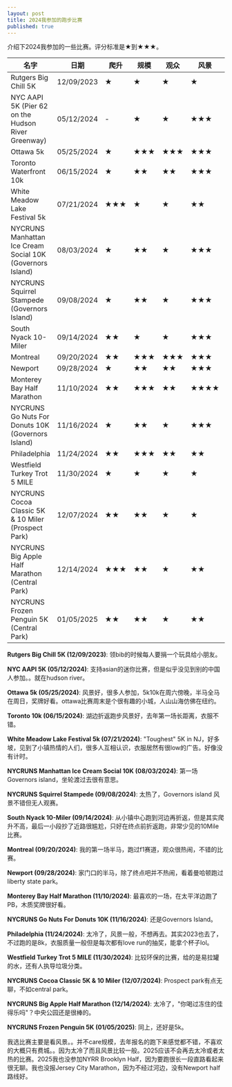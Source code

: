 ```yaml
---
layout: post
title: 2024我参加的跑步比赛
published: true
---
```

介绍下2024我参加的一些比赛。评分标准是★到★★★。

| 名字 | 日期 | 爬升 | 规模 | 观众 | 风景 | Swag | 天气 |
|-----------|------|------|----------|-------|----------|---------|------|
| Rutgers Big Chill 5K | 12/09/2023 | ★ | ★ | ★ | ★ | - | ★★ |
| NYC AAPI 5K (Pier 62 on the Hudson River Greenway) | 05/12/2024 | - | ★ | ★ | ★★★ | - | ★★★ |
| Ottawa 5k | 05/25/2024 | ★ | ★★★ | ★★★ | ★★★ | ★★ | ★★★ |
| Toronto Waterfront 10k | 06/15/2024 | ★ | ★★ | ★★ | ★★★ | ★★ | ★★★ |
| White Meadow Lake Festival 5k | 07/21/2024 | ★★★ | ★ | ★ | ★★ | - | ★★★ |
| NYCRUNS Manhattan Ice Cream Social 10K (Governors Island) | 08/03/2024 | ★ | ★★ | ★ | ★★★ | ★ | ★★ |
| NYCRUNS Squirrel Stampede (Governors Island) | 09/08/2024 | ★ | ★★ | ★ | ★★★ | ★ | ★★★ |
| South Nyack 10-Miler | 09/14/2024 | ★★ | ★ | ★ | ★★★ | ★ | ★★★ |
| Montreal | 09/20/2024 | ★★ | ★★★ | ★★★ | ★★★ | ★ | ★★★ |
| Newport | 09/28/2024 | ★ | ★★ | ★★ | ★★★ | ★ | ★★★ |
| Monterey Bay Half Marathon | 11/10/2024 | ★★ | ★★★ | ★★ | ★★★★ | ★★ | ★★★ |
| NYCRUNS Go Nuts For Donuts 10K (Governors Island) | 11/16/2024 | ★ | ★★ | ★ | ★★★ | ★ | ★★★ |
| Philadelphia| 11/24/2024 | ★★ | ★★★ | ★★ | ★★ | ★★★ | ★ |
| Westfield Turkey Trot 5 MILE | 11/30/2024 | ★ | ★ | ★ | ★ | ★ | ★★ |
| NYCRUNS Cocoa Classic 5K & 10 Miler (Prospect Park) | 12/07/2024 | ★★ | ★★ | ★ | ★ | ★ | ★★ |
| NYCRUNS Big Apple Half Marathon (Central Park) | 12/14/2024 | ★★★ | ★★ | ★ | ★★ | ★ | ★ |
| NYCRUNS Frozen Penguin 5K (Central Park) | 01/05/2025 | ★★ | ★★ | ★ | ★★ | ★ | ★ |

**Rutgers Big Chill 5K (12/09/2023)**: 领bib的时候每人要捐一个玩具给小朋友。

**NYC AAPI 5K (05/12/2024)**: 支持asian的迷你比赛，但是似乎没见到别的中国人参加。。就在hudson river。

**Ottawa 5k (05/25/2024)**: 风景好，很多人参加，5k10k在周六傍晚，半马全马在周日，奖牌好看。ottawa比赛周末是个很有趣的小城，人山山海仿佛在纽约。

**Toronto 10k (06/15/2024)**: 湖边折返跑步风景好，去年第一场长距离，衣服不错。

**White Meadow Lake Festival 5k (07/21/2024)**: "Toughest" 5K in NJ，好多坡，见到了小镇热情的人们，很多人互相认识，衣服居然有很low的广告。好像没有计时。

**NYCRUNS Manhattan Ice Cream Social 10K (08/03/2024)**: 第一场Governors island，坐轮渡过去很有意思。

**NYCRUNS Squirrel Stampede (09/08/2024)**: 太热了，Governors island 风景不错但无人观赛。

**South Nyack 10-Miler (09/14/2024)**: 从小镇中心跑到河边再折返，但是其实爬升不高，最后一小段抄了近路很尴尬，只好在终点前折返跑，非常少见的10Mile比赛。

**Montreal (09/20/2024)**: 我的第一场半马，跑过f1赛道，观众很热闹，不错的比赛。

**Newport (09/28/2024)**: 家门口的半马，除了终点吧并不热闹，看着曼哈顿跑过liberty state park。

**Monterey Bay Half Marathon (11/10/2024)**: 最喜欢的一场，在太平洋边跑了PB，木质奖牌很好看。

**NYCRUNS Go Nuts For Donuts 10K (11/16/2024)**: 还是Governors Island。

**Philadelphia (11/24/2024)**: 太冷了，风景一般，不想再去。其实2023也去了，不过跑的是8k，衣服质量一般但是每次都有love run的抽奖，能拿个杯子lol。

**Westfield Turkey Trot 5 MILE (11/30/2024)**: 比较环保的比赛，给的是易拉罐的水，还有人执导垃圾分类。

**NYCRUNS Cocoa Classic 5K & 10 Miler (12/07/2024)**: Prospect park有点无聊，不如central park。

**NYCRUNS Big Apple Half Marathon (12/14/2024)**: 太冷了，"你喝过冻住的佳得乐吗"？中央公园还是很棒的。

**NYCRUNS Frozen Penguin 5K (01/05/2025)**: 同上，还好是5k。

我选比赛主要是看风景。。并不care规模，去年报名的跑下来感觉都不错，不喜欢的大概只有费城。。因为太冷了而且风景比较一般。2025应该不会再去太冷或者太热的比赛。2025我也没参加NYRR Brooklyn Half，因为要跑很长一段直路看起来很无聊。我也没报Jersey City Marathon，因为不经过河边，没有Newport half路线好。
